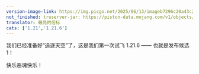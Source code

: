 ```yaml
---
version-image-link: https://img.picgo.net/2025/06/13/imageb7296c20a43c2a78.png
not_finished: truserver-jar: https://piston-data.mojang.com/v1/objects/2794c776ee51c3f3bd6b111ecfe5926b4f49df19/server.jar
translator: 最亮的信标
cats: ['1.21','1.21.6']
---
```

我们已经准备好“追逐天空”了，这是我们第一次试飞 1.21.6 —— 也就是发布候选 1！

快乐恶魂快乐！